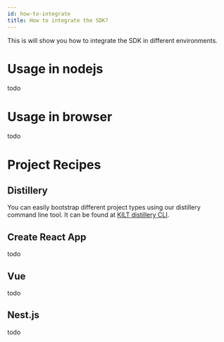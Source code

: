 ```yaml
---
id: how-to-integrate
title: How to integrate the SDK?
---
```


This is will show you how to integrate the SDK in different environments.

# Usage in nodejs

todo

# Usage in browser

todo

# Project Recipes

## Distillery

You can easily bootstrap different project types using our distillery command line tool.
It can be found at [KILT distillery CLI](https://github.com/KILTprotocol/kilt-distillery-cli).

## Create React App

todo

## Vue

todo

## Nest.js

todo

